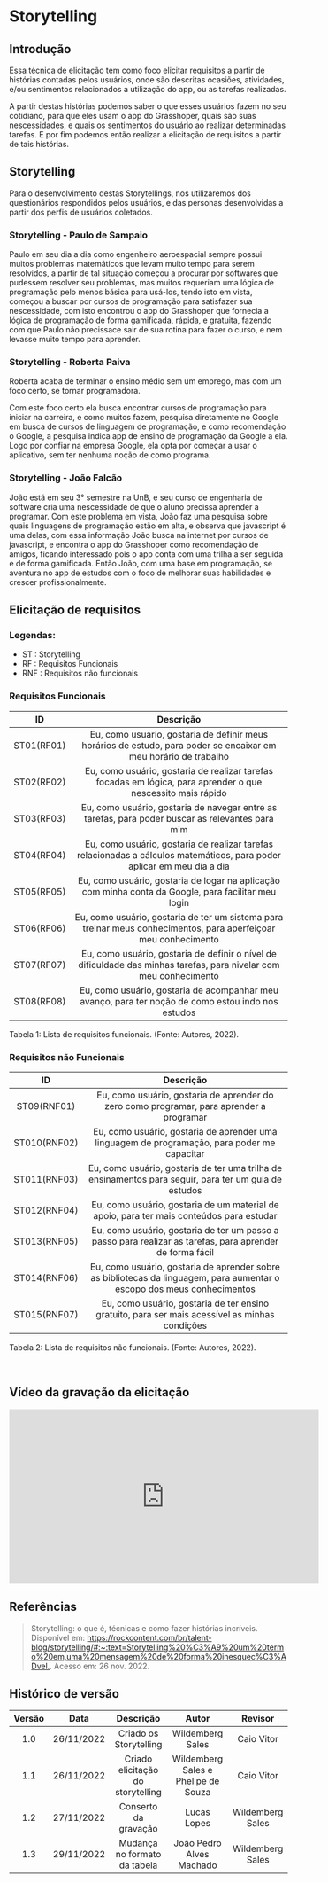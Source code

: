 # Storytelling

## Introdução

Essa técnica de elicitação tem como foco elicitar requisitos a partir de histórias contadas pelos usuários, onde são descritas ocasiões, atividades, e/ou sentimentos relacionados a utilização do app, ou as tarefas realizadas.

A partir destas histórias podemos saber o que esses usuários fazem no seu cotidiano, para que eles usam o app do Grasshoper, quais são suas nescessidades, e quais os sentimentos do usuário ao realizar determinadas tarefas. E por fim podemos então realizar a elicitação de requisitos a partir de tais histórias.

## Storytelling

Para o desenvolvimento destas Storytellings, nos utilizaremos dos questionários respondidos pelos usuários, e das personas desenvolvidas a partir dos perfis de usuários coletados.

### Storytelling - Paulo de Sampaio

Paulo em seu dia a dia como engenheiro aeroespacial sempre possui muitos problemas matemáticos que levam muito tempo para serem resolvidos, a partir de tal situação começou a procurar por softwares que pudessem resolver seu problemas, mas muitos requeriam uma lógica de programação pelo menos básica para usá-los, tendo isto em vista, começou a buscar por cursos de programação para satisfazer sua nescessidade, com isto encontrou o app do Grasshoper que fornecia a lógica de programação de forma gamificada, rápida, e gratuita, fazendo com que Paulo não precissace sair de sua rotina para fazer o curso, e nem levasse muito tempo para aprender.

### Storytelling - Roberta Paiva

Roberta acaba de terminar o ensino médio sem um emprego, mas com um foco certo, se tornar programadora. 

Com este foco certo ela busca encontrar cursos de programação para iniciar na carreira, e como muitos fazem, pesquisa diretamente no Google em busca de cursos de linguagem de programação, e como recomendação o Google, a pesquisa indica app de ensino de programação da Google a ela. Logo por confiar na empresa Google, ela opta por começar a usar o aplicativo, sem ter nenhuma noção de como programa.

### Storytelling - João Falcão

João está em seu 3° semestre na UnB, e seu curso de engenharia de software cria uma nescessidade de que o aluno precissa aprender a programar. Com este problema em vista, João faz uma pesquisa sobre quais linguagens de programação estão em alta, e observa que javascript é uma delas, com essa informação João busca na internet por cursos de javascript, e encontra o app do Grasshoper como recomendação de amigos, ficando interessado pois o app conta com uma trilha a ser seguida e de forma gamificada. Então João, com uma base em programação, se aventura no app de estudos com o foco de melhorar suas habilidades e crescer profissionalmente.

## Elicitação de requisitos

### **Legendas:**

* ST : Storytelling
* RF : Requisitos Funcionais
* RNF : Requisitos não funcionais

### Requisitos Funcionais

|  ID  |  Descrição  |  
| :--: | :---------: |
| ST01(RF01) | Eu, como usuário, gostaria de definir meus horários de estudo, para poder se encaixar em meu horário de trabalho |
| ST02(RF02) | Eu, como usuário, gostaria de realizar tarefas focadas em lógica, para aprender o que nescessito mais rápido | 
| ST03(RF03) | Eu, como usuário, gostaria de navegar entre as tarefas, para poder buscar as relevantes para mim | 
| ST04(RF04) | Eu, como usuário, gostaria de realizar tarefas relacionadas a cálculos matemáticos, para poder aplicar em meu dia a dia | 
| ST05(RF05) | Eu, como usuário, gostaria de logar na aplicação com minha conta da Google, para facilitar meu login | 
| ST06(RF06) | Eu, como usuário, gostaria de ter um sistema para treinar meus conhecimentos, para aperfeiçoar meu conhecimento | 
| ST07(RF07) | Eu, como usuário, gostaria de definir o nível de dificuldade das minhas tarefas, para nivelar com meu conhecimento | 
| ST08(RF08) | Eu, como usuário, gostaria de acompanhar meu avanço, para ter noção de como estou indo nos estudos | 

Tabela 1: Lista de requisitos funcionais. (Fonte: Autores, 2022).




### Requisitos  não Funcionais

|  ID  |  Descrição  |  
| :--: | :---------: | 
| ST09(RNF01) | Eu, como usuário, gostaria de aprender do zero como programar, para aprender a programar | 
| ST010(RNF02) | Eu, como usuário, gostaria de aprender uma linguagem de programação, para poder me capacitar | 
| ST011(RNF03) | Eu, como usuário, gostaria de ter uma trilha de ensinamentos para seguir, para ter um guia de estudos | 
| ST012(RNF04) | Eu, como usuário, gostaria de um material de apoio, para ter mais conteúdos para estudar | RNF | 
| ST013(RNF05) | Eu, como usuário, gostaria de ter um passo a passo para realizar as tarefas, para aprender de forma fácil | 
| ST014(RNF06) | Eu, como usuário, gostaria de aprender sobre as bibliotecas da linguagem, para aumentar o escopo dos meus conhecimentos | 
| ST015(RNF07) | Eu, como usuário, gostaria de ter ensino gratuito, para ser mais acessível as minhas condições |  

Tabela 2: Lista de requisitos não funcionais. (Fonte: Autores, 2022).








</br>

## Vídeo da gravação da elicitação
<iframe width="560" height="315" src="https://www.youtube.com/embed/SA4kzVT1iJM?start=3" title="YouTube video player" frameborder="0" allow="accelerometer; autoplay; clipboard-write; encrypted-media; gyroscope; picture-in-picture" allowfullscreen></iframe>

</br>

## Referências

> Storytelling: o que é, técnicas e como fazer histórias incríveis.  Disponível em: <https://rockcontent.com/br/talent-blog/storytelling/#:~:text=Storytelling%20%C3%A9%20um%20termo%20em,uma%20mensagem%20de%20forma%20inesquec%C3%ADvel.>. Acesso em: 26 nov. 2022.
## Histórico de versão

| Versão |    Data    |                            Descrição                            |      Autor       |              Revisor              |
| :----: | :--------: | :-------------------------------------------------------------: | :--------------: | :-------------------------------: |
| 1.0 | 26/11/2022 | Criado os Storytelling | Wildemberg Sales | Caio Vitor |
| 1.1 | 26/11/2022 | Criado elicitação do storytelling | Wildemberg Sales e Phelipe de Souza | Caio Vitor |
| 1.2 | 27/11/2022 | Conserto da gravação | Lucas Lopes | Wildemberg Sales |
| 1.3 | 29/11/2022 | Mudança no formato da tabela | João Pedro Alves Machado | Wildemberg Sales |
